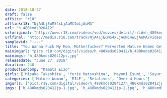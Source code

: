 ```yaml
---
date: 2018-10-27
draft: false
affsite: "r18"
afflinkr18: "NjA4LjEuMS4xLjAuMC4wLjAuMA"
url: "h_480kmds020412"
urloriginal: "http://www.r18.com/videos/vod/movies/detail/-/id=h_480kmds020412"
urlfinal: "http://media.r18.com/track/NjA4LjEuMS4xLjAuMC4wLjAuMA/videos/vod/movies/detail/-/id=h_480kmds020412"
samplevid: "----"
title: "You Wanna Fuck My Mom, Motherfucker? Perverted Mature Women Getting Fucked By Their Sons And His Friends."
mainimgurl: "pics.r18.com/digital/video/h_480kmds020412/h_480kmds020412ps.jpg"
mainimgs: "h_480kmds020412ps.jpg"
releasedate: "June 27, 2018"
duration: 240
productioncomp: "Kamata Eizo"
girls: ['Misako Takeshita', 'Yurie Matsushima', 'Mayumi Esumi', 'Sayuri Kitahara', 'Maki Horiguchi', 'Wakako Yoshimoto']
categories: ['Mature Woman', 'MILF', 'Relatives', 'Over 4 Hours']
imgurls: ['pics.r18.com/digital/video/h_480kmds020412/h_480kmds020412jp-1.jpg', 'pics.r18.com/digital/video/h_480kmds020412/h_480kmds020412jp-2.jpg', 'pics.r18.com/digital/video/h_480kmds020412/h_480kmds020412jp-3.jpg', 'pics.r18.com/digital/video/h_480kmds020412/h_480kmds020412jp-4.jpg', 'pics.r18.com/digital/video/h_480kmds020412/h_480kmds020412jp-5.jpg', 'pics.r18.com/digital/video/h_480kmds020412/h_480kmds020412jp-6.jpg', 'pics.r18.com/digital/video/h_480kmds020412/h_480kmds020412jp-7.jpg', 'pics.r18.com/digital/video/h_480kmds020412/h_480kmds020412jp-8.jpg', 'pics.r18.com/digital/video/h_480kmds020412/h_480kmds020412jp-9.jpg', 'pics.r18.com/digital/video/h_480kmds020412/h_480kmds020412jp-10.jpg', 'pics.r18.com/digital/video/h_480kmds020412/h_480kmds020412jp-11.jpg', 'pics.r18.com/digital/video/h_480kmds020412/h_480kmds020412jp-12.jpg', 'pics.r18.com/digital/video/h_480kmds020412/h_480kmds020412jp-13.jpg', 'pics.r18.com/digital/video/h_480kmds020412/h_480kmds020412jp-14.jpg', 'pics.r18.com/digital/video/h_480kmds020412/h_480kmds020412jp-15.jpg', 'pics.r18.com/digital/video/h_480kmds020412/h_480kmds020412jp-16.jpg', 'pics.r18.com/digital/video/h_480kmds020412/h_480kmds020412jp-17.jpg', 'pics.r18.com/digital/video/h_480kmds020412/h_480kmds020412jp-18.jpg', 'pics.r18.com/digital/video/h_480kmds020412/h_480kmds020412jp-19.jpg', 'pics.r18.com/digital/video/h_480kmds020412/h_480kmds020412jp-20.jpg']
imgs: ['h_480kmds020412jp-1.jpg', 'h_480kmds020412jp-2.jpg', 'h_480kmds020412jp-3.jpg', 'h_480kmds020412jp-4.jpg', 'h_480kmds020412jp-5.jpg', 'h_480kmds020412jp-6.jpg', 'h_480kmds020412jp-7.jpg', 'h_480kmds020412jp-8.jpg', 'h_480kmds020412jp-9.jpg', 'h_480kmds020412jp-10.jpg', 'h_480kmds020412jp-11.jpg', 'h_480kmds020412jp-12.jpg', 'h_480kmds020412jp-13.jpg', 'h_480kmds020412jp-14.jpg', 'h_480kmds020412jp-15.jpg', 'h_480kmds020412jp-16.jpg', 'h_480kmds020412jp-17.jpg', 'h_480kmds020412jp-18.jpg', 'h_480kmds020412jp-19.jpg', 'h_480kmds020412jp-20.jpg']
---
```


